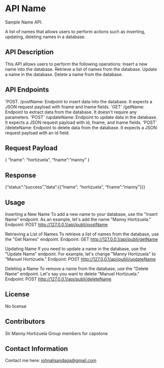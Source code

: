 # API Name
Sample Name API.

A list of names that allows users to perform actions such as inserting, updating, deleting names in a database.


## API Description
This API allows users to perform the following operations:
Insert a new name into the database.
Retrieve a list of names from the database.
Update a name in the database.
Delete a name from the database.


## API Endpoints
'POST. /postName: Endpoint to insert data into the database. It expects a JSON request payload with fname and lname fields.
'GET' /getName: Endpoint to extract data from the database. It doesn't require any parameters.
'POST' /updateName: Endpoint to update data in the database. It expects a JSON request payload with id, fname, and lname fields.
'POST' /deleteName: Endpoint to delete data from the database. It expects a JSON request payload with an id field.

## Request Payload
{
	“lname”: “hortizuela”,
	“fname”:”manny”
}

 
## Response
{“status”:”success”,”data”:{{“lname”; “hortizuela”, “fname”:”manny”}}}
 


## Usage
Inserting a New Name
To add a new name to your database, use the "Insert Name" endpoint. As an example, let's add the name "Manny Hortizuela."
Endpoint: POST http://127.0.0.1/api/publi/postName

Retrieving a List of Names
To retrieve a list of names from the database, use the "Get Names" endpoint.
Endpoint: GET http://127.0.0.1/api/publi/getName

Updating Name
If you need to update a name in the database, use the "Update Name" endpoint. For example, let's change "Manny Hortizuela" to "Manuel Hortizuela."
Endpoint: POST http://127.0.0.1/api/publi/updateName

Deleting a Name
To remove a name from the database, use the "Delete Name" endpoint. Let's say you want to delete "Manuel Hortizuela."
Endpoint: POST http://127.0.0.1/api/publi/deleteName

## License
No license


## Contributors
Sir Manny Hortizuela
Group members for capstone


## Contact Information
Contact me here: johnalisandaga@gmail.com
